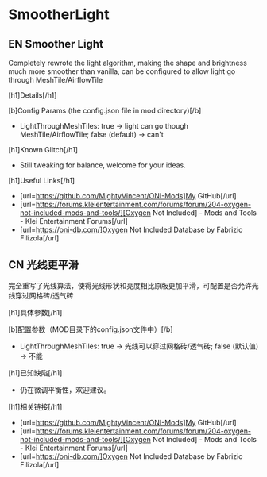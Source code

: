 # SmootherLight

## EN Smoother Light

Completely rewrote the light algorithm, making the shape and brightness much more smoother than vanilla, can be configured to allow light go through MeshTile/AirflowTile

[h1]Details[/h1]

[b]Config Params (the config.json file in mod directory)[/b]
- LightThroughMeshTiles: true -> light can go though MeshTile/AirflowTile; false (default) -> can't

[h1]Known Glitch[/h1]

- Still tweaking for balance, welcome for your ideas.

[h1]Useful Links[/h1]

- [url=https://github.com/MightyVincent/ONI-Mods]My GitHub[/url]
- [url=https://forums.kleientertainment.com/forums/forum/204-oxygen-not-included-mods-and-tools/][Oxygen Not Included] - Mods and Tools - Klei Entertainment Forums[/url]
- [url=https://oni-db.com/]Oxygen Not Included Database by Fabrizio Filizola[/url]

## CN 光线更平滑

完全重写了光线算法，使得光线形状和亮度相比原版更加平滑，可配置是否允许光线穿过网格砖/透气砖

[h1]具体参数[/h1]

[b]配置参数（MOD目录下的config.json文件中）[/b]
- LightThroughMeshTiles: true -> 光线可以穿过网格砖/透气砖; false (默认值) -> 不能

[h1]已知缺陷[/h1]

- 仍在微调平衡性，欢迎建议。

[h1]相关链接[/h1]

- [url=https://github.com/MightyVincent/ONI-Mods]My GitHub[/url]
- [url=https://forums.kleientertainment.com/forums/forum/204-oxygen-not-included-mods-and-tools/][Oxygen Not Included] - Mods and Tools - Klei Entertainment Forums[/url]
- [url=https://oni-db.com/]Oxygen Not Included Database by Fabrizio Filizola[/url]
